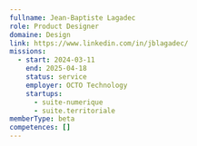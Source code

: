 ```yaml
---
fullname: Jean-Baptiste Lagadec
role: Product Designer
domaine: Design
link: https://www.linkedin.com/in/jblagadec/
missions:
  - start: 2024-03-11
    end: 2025-04-18
    status: service
    employer: OCTO Technology
    startups:
      - suite-numerique
      - suite.territoriale
memberType: beta
competences: []
---
```

